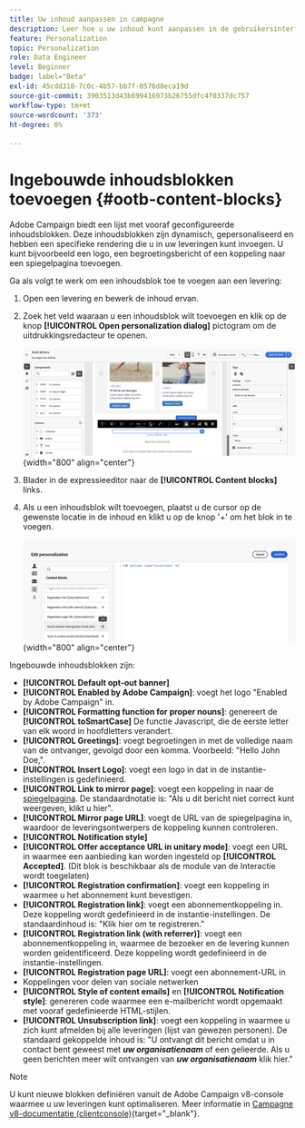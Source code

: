 ```yaml
---
title: Uw inhoud aanpassen in campagne
description: Leer hoe u uw inhoud kunt aanpassen in de gebruikersinterface van Adobe Campaign
feature: Personalization
topic: Personalization
role: Data Engineer
level: Beginner
badge: label="Beta"
exl-id: 45cdd310-7c0c-4b57-bb7f-0576d8eca19d
source-git-commit: 3903513d43b699416973b26755dfc4f0337dc757
workflow-type: tm+mt
source-wordcount: '373'
ht-degree: 0%

---
```


# Ingebouwde inhoudsblokken toevoegen {#ootb-content-blocks}

Adobe Campaign biedt een lijst met vooraf geconfigureerde inhoudsblokken. Deze inhoudsblokken zijn dynamisch, gepersonaliseerd en hebben een specifieke rendering die u in uw leveringen kunt invoegen. U kunt bijvoorbeeld een logo, een begroetingsbericht of een koppeling naar een spiegelpagina toevoegen.

Ga als volgt te werk om een inhoudsblok toe te voegen aan een levering:

1. Open een levering en bewerk de inhoud ervan.

1. Zoek het veld waaraan u een inhoudsblok wilt toevoegen en klik op de knop **[!UICONTROL Open personalization dialog]** pictogram om de uitdrukkingsredacteur te openen.

   ![](assets/content-block-access.png){width="800" align="center"}

1. Blader in de expressieeditor naar de **[!UICONTROL Content blocks]** links.

1. Als u een inhoudsblok wilt toevoegen, plaatst u de cursor op de gewenste locatie in de inhoud en klikt u op de knop &#39;+&#39; om het blok in te voegen.

   ![](assets/content-blocks.png){width="800" align="center"}

Ingebouwde inhoudsblokken zijn:

* **[!UICONTROL Default opt-out banner]**
* **[!UICONTROL Enabled by Adobe Campaign]**: voegt het logo &quot;Enabled by Adobe Campaign&quot; in.
* **[!UICONTROL Formatting function for proper nouns]**: genereert de **[!UICONTROL toSmartCase]** De functie Javascript, die de eerste letter van elk woord in hoofdletters verandert.
* **[!UICONTROL Greetings]**: voegt begroetingen in met de volledige naam van de ontvanger, gevolgd door een komma. Voorbeeld: &quot;Hello John Doe,&quot;.
* **[!UICONTROL Insert Logo]**: voegt een logo in dat in de instantie-instellingen is gedefinieerd.
* **[!UICONTROL Link to mirror page]**: voegt een koppeling in naar de [spiegelpagina](../email/mirror-page.md). De standaardnotatie is: &quot;Als u dit bericht niet correct kunt weergeven, klikt u hier&quot;.
* **[!UICONTROL Mirror page URL]**: voegt de URL van de spiegelpagina in, waardoor de leveringsontwerpers de koppeling kunnen controleren.
* **[!UICONTROL Notification style]**
* **[!UICONTROL Offer acceptance URL in unitary mode]**: voegt een URL in waarmee een aanbieding kan worden ingesteld op **[!UICONTROL Accepted]**. (Dit blok is beschikbaar als de module van de Interactie wordt toegelaten)
* **[!UICONTROL Registration confirmation]**: voegt een koppeling in waarmee u het abonnement kunt bevestigen.
* **[!UICONTROL Registration link]**: voegt een abonnementkoppeling in. Deze koppeling wordt gedefinieerd in de instantie-instellingen. De standaardinhoud is: &quot;Klik hier om te registreren.&quot;
* **[!UICONTROL Registration link (with referrer)]**: voegt een abonnementkoppeling in, waarmee de bezoeker en de levering kunnen worden geïdentificeerd. Deze koppeling wordt gedefinieerd in de instantie-instellingen.
* **[!UICONTROL Registration page URL]**: voegt een abonnement-URL in
* Koppelingen voor delen van sociale netwerken
* **[!UICONTROL Style of content emails]** en **[!UICONTROL Notification style]**: genereren code waarmee een e-mailbericht wordt opgemaakt met vooraf gedefinieerde HTML-stijlen.
* **[!UICONTROL Unsubscription link]**: voegt een koppeling in waarmee u zich kunt afmelden bij alle leveringen (lijst van gewezen personen). De standaard gekoppelde inhoud is: &quot;U ontvangt dit bericht omdat u in contact bent geweest met ***uw organisatienaam*** of een gelieerde. Als u geen berichten meer wilt ontvangen van ***uw organisatienaam*** klik hier.&quot;

>[!NOTE]
>
>U kunt nieuwe blokken definiëren vanuit de Adobe Campaign v8-console waarmee u uw leveringen kunt optimaliseren. Meer informatie in [Campagne v8-documentatie (clientconsole)](https://experienceleague.adobe.com/docs/campaign/campaign-v8/campaigns/send/personalize/personalization-blocks.html#create-custom-personalization-blocks){target="_blank"}.
